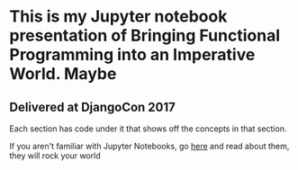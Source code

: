 # This is my Jupyter notebook presentation of Bringing Functional Programming into an Imperative World. Maybe

## Delivered at DjangoCon 2017

Each section has code under it that shows off the concepts in that section. 

If you aren't familiar with Jupyter Notebooks, go [here](http://jupyter.org/) and read about them, they will rock your world
